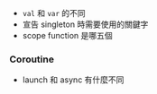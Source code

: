 - `val` 和 `var` 的不同
- 宣告 singleton 時需要使用的關鍵字
- scope function 是哪五個

### Coroutine
- launch 和 async 有什麼不同 
